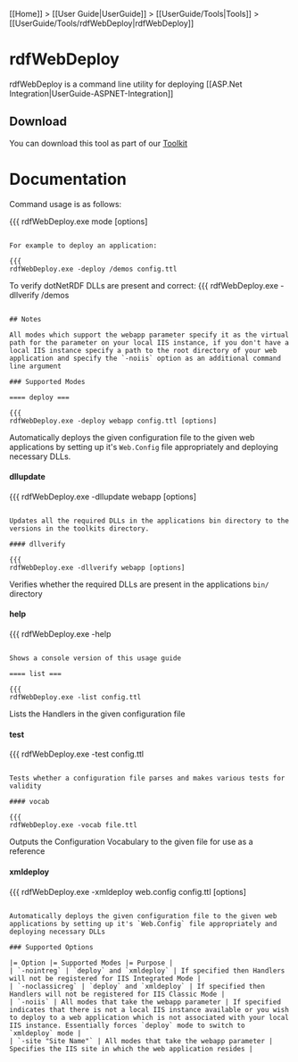 [[Home]] > [[User Guide|UserGuide]] > [[UserGuide/Tools|Tools]] > [[UserGuide/Tools/rdfWebDeploy|rdfWebDeploy]]

# rdfWebDeploy 

rdfWebDeploy is a command line utility for deploying [[ASP.Net Integration|UserGuide-ASPNET-Integration]]

## Download 

You can download this tool as part of our [Toolkit](http://www.dotnetrdf.org?content.asp?pageID=Download%20dotNetRDF%20Toolkit%20for%20Windows)

# Documentation 

Command usage is as follows:

{{{
rdfWebDeploy.exe mode [options]
```

For example to deploy an application:

{{{
rdfWebDeploy.exe -deploy /demos config.ttl
```

To verify dotNetRDF DLLs are present and correct:
{{{
rdfWebDeploy.exe -dllverify /demos
```

## Notes 

All modes which support the webapp parameter specify it as the virtual path for the parameter on your local IIS instance, if you don't have a local IIS instance specify a path to the root directory of your web application and specify the `-noiis` option as an additional command line argument

### Supported Modes 

==== deploy ===

{{{
rdfWebDeploy.exe -deploy webapp config.ttl [options]
```

Automatically deploys the given configuration file to the given web applications by setting up it's `Web.Config` file appropriately and deploying necessary DLLs.

#### dllupdate 

{{{
rdfWebDeploy.exe -dllupdate webapp [options]
```

Updates all the required DLLs in the applications bin directory to the versions in the toolkits directory.

#### dllverify 

{{{
rdfWebDeploy.exe -dllverify webapp [options]
```

Verifies whether the required DLLs are present in the applications `bin/` directory

#### help 

{{{
rdfWebDeploy.exe -help
```

Shows a console version of this usage guide

==== list ===

{{{
rdfWebDeploy.exe -list config.ttl
```

Lists the Handlers in the given configuration file

#### test 

{{{
rdfWebDeploy.exe -test config.ttl
```

Tests whether a configuration file parses and makes various tests for validity

#### vocab 

{{{
rdfWebDeploy.exe -vocab file.ttl
```

Outputs the Configuration Vocabulary to the given file for use as a reference

#### xmldeploy 

{{{
rdfWebDeploy.exe -xmldeploy web.config config.ttl [options]
```

Automatically deploys the given configuration file to the given web applications by setting up it's `Web.Config` file appropriately and deploying necessary DLLs

### Supported Options 

|= Option |= Supported Modes |= Purpose |
| `-nointreg` | `deploy` and `xmldeploy` | If specified then Handlers will not be registered for IIS Integrated Mode |
| `-noclassicreg` | `deploy` and `xmldeploy` | If specified then Handlers will not be registered for IIS Classic Mode |
| `-noiis` | All modes that take the webapp parameter | If specified indicates that there is not a local IIS instance available or you wish to deploy to a web application which is not associated with your local IIS instance. Essentially forces `deploy` mode to switch to `xmldeploy` mode |
| `-site "Site Name"` | All modes that take the webapp parameter | Specifies the IIS site in which the web application resides |
